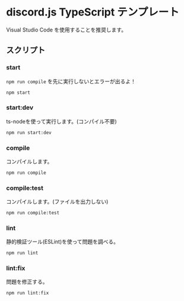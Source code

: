 # discord.js TypeScript テンプレート

Visual Studio Code を使用することを推奨します。

## スクリプト

### start

`npm run compile` を先に実行しないとエラーが出るよ！

```bash
npm start
```

### start:dev

ts-nodeを使って実行します。(コンパイル不要)

```bash
npm run start:dev
```

### compile

コンパイルします。

```bash
npm run compile
```

### compile:test

コンパイルします。(ファイルを出力しない)

```bash
npm run compile:test
```

### lint

静的検証ツール(ESLint)を使って問題を調べる。

```bash
npm run lint
```

### lint:fix

問題を修正する。

```bash
npm run lint:fix
```
